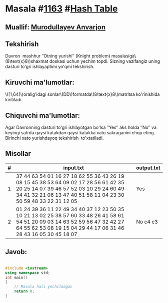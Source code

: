 
<h1>Masala #<a href="https://robocontest.uz/tasks/1163">1163</a> #<a href="https://robocontest.uz/tasks?category=17">Hash Table</a></h1>
<h2> Muallif: <a href="https://robocontest.uz/profile/lordcoder">Murodullayev Anvarjon</a></h2>
<h2>Tekshirish</h2>
<p>Davron  mashhur ″Otning yurishi″ (Knight problem) masalasiga\(8\text{x}8\)shaxmat doskasi uchun yechim topdi. Sizning vazifangiz uning dasturi to'gri ishlayaptimi yo'qmi tekshirish.</p>
<h2>Kiruvchi ma'lumotlar:</h2>
<p>\([1;64]\)oralig'idagi sonlar\(DD\)formatda\(8\text{x}8\)matritsa ko'rinishida kiritiladi.</p>
<h2>Chiquvchi ma'lumotlar:</h2>
<p>Agar Davronning dasturi to'gri ishlayotgan bo'lsa ″Yes″ aks holda ″No″ va keyingi satrda qaysi katakdan qaysi katakka xato sakraganini chop eting. Birinchi xato yurishdayoq tekshirish  to'xtatiladi.</p>
<h2>Misollar</h2>
<table>
    <thead>
        <tr>
            <th>#</th>
            <th>input.txt</th>
            <th>output.txt</th>
        </tr>
    </thead>
    <tbody>
            <tr>
                <td>1</td>
                <td>37 44 63 54 01 16 27 18 
62 55 36 43 26 19 08 15 
45 38 53 64 09 02 17 28 
56 61 42 35 20 25 14 07 
39 46 57 52 03 10 29 24 
60 49 34 41 32 21 06 13 
47 40 51 58 11 04 23 30 
50 59 48 33 22 31 12 05</td>
                <td>Yes</td>
            </tr>
            <tr>
                <td>2</td>
                <td>01 24 39 36 11 22 49 34 
40 37 12 23 50 35 10 21 
13 02 25 38 57 60 33 48 
26 41 58 61 54 51 20 09 
03 14 63 52 59 56 47 32 
42 27 64 55 62 53 08 19 
15 04 29 44 17 06 31 46 
28 43 16 05 30 45 18 07</td>
                <td>No
c4 c3</td>
            </tr>
    </tbody>
    </table>
    
<h2>Javob:</h2>

######
```cpp
#include <iostream>
using namespace std;
int main()
{
    // Masala hali yechilmagan
    return 0;
}
```

